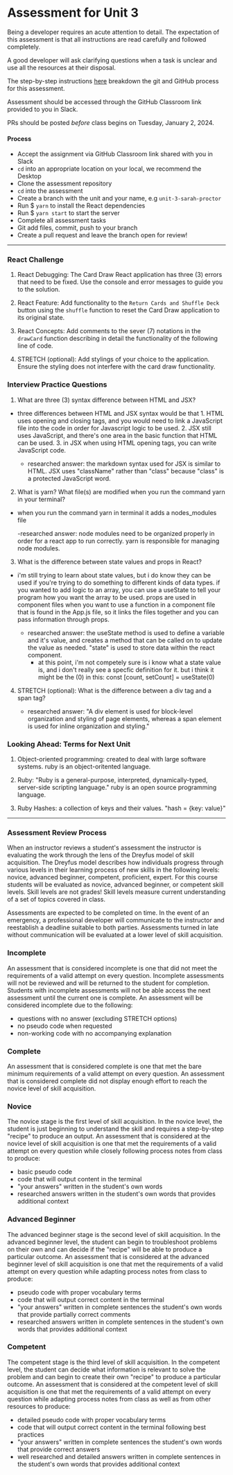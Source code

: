 # Assessment for Unit 3

Being a developer requires an acute attention to detail. The expectation of this assessment is that all instructions are read carefully and followed completely.

A good developer will ask clarifying questions when a task is unclear and use all the resources at their disposal.

The step-by-step instructions [here](https://github.com/LEARNAcademy/Syllabus/blob/main/github/assessments.md) breakdown the git and GitHub process for this assessment.

Assessment should be accessed through the GitHub Classroom link provided to you in Slack.

PRs should be posted _before_ class begins on Tuesday, January 2, 2024.

#### Process

- Accept the assignment via GitHub Classroom link shared with you in Slack
- `cd` into an appropriate location on your local, we recommend the Desktop
- Clone the assessment repository
- `cd` into the assessment
- Create a branch with the unit and your name, e.g `unit-3-sarah-proctor`
- Run $ `yarn` to install the React dependencies
- Run $ `yarn start` to start the server
- Complete all assessment tasks
- Git add files, commit, push to your branch
- Create a pull request and leave the branch open for review!

---

### React Challenge

1. React Debugging: The Card Draw React application has three (3) errors that need to be fixed. Use the console and error messages to guide you to the solution.

2. React Feature: Add functionality to the `Return Cards and Shuffle Deck` button using the `shuffle` function to reset the Card Draw application to its original state.

3. React Concepts: Add comments to the sever (7) notations in the `drawCard` function describing in detail the functionality of the following line of code.

4. STRETCH (optional): Add stylings of your choice to the application. Ensure the styling does not interfere with the card draw functionality.

### Interview Practice Questions

1. What are three (3) syntax difference between HTML and JSX?
 - three differences between HTML and JSX syntax would be that 1. HTML uses opening and closing tags, and you would need to link a JavaScript file into the code in order for Javascript logic to be used. 2. JSX still uses JavaScript, and there's one area in the basic function that HTML can be used. 3. in JSX when using HTML opening tags, you can write JavaScript code.

    - researched answer: the markdown syntax used for JSX is similar to HTML. JSX uses "className" rather than "class" because "class" is a protected JavaScript word.

2. What is yarn? What file(s) are modified when you run the command yarn in your terminal?
- when you run the command yarn in terminal it adds a nodes_modules file

    -researched answer: node modules need to be organized properly in order for a react app to run correctly. yarn is responsible for managing node modules.

3. What is the difference between state values and props in React?
- i'm still trying to learn about state values, but i do know they can be used if you're trying to do something to different kinds of data types. if you wanted to add logic to an array, you can use a useState to tell your program how you want the array to be used. props are used in component files when you want to use a function in a component file that is found in the App.js file, so it links the files together and you can pass information through props.

    - researched answer: the useState method is used to define a variable and it's value, and creates a method that can be called on to update the value as needed. "state" is used to store data within the react component.
        - at this point, i'm not competely sure is i know what a state value is, and i don't really see a specfic definition for it. but i think it might be the (0) in this: const [count, setCount] = useState(0)

4. STRETCH (optional): What is the difference between a div tag and a span tag?

    - researched answer: "A div element is used for block-level organization and styling of page elements, whereas a span element is used for inline organization and styling."

### Looking Ahead: Terms for Next Unit

1. Object-oriented programming: created to deal with large software systems. ruby is an object-oritented language.

2. Ruby: "Ruby is a general-purpose, interpreted, dynamically-typed, server-side scripting language." ruby is an open source programming language.

3. Ruby Hashes: a collection of keys and their values. "hash = {key: value}"

---

### Assessment Review Process

When an instructor reviews a student's assessment the instructor is evaluating the work through the lens of the Dreyfus model of skill acquisition. The Dreyfus model describes how individuals progress through various levels in their learning process of new skills in the following levels: novice, advanced beginner, competent, proficient, expert. For this course students will be evaluated as novice, advanced beginner, or competent skill levels. Skill levels are not grades! Skill levels measure current understanding of a set of topics covered in class.

Assessments are expected to be completed on time. In the event of an emergency, a professional developer will communicate to the instructor and reestablish a deadline suitable to both parties. Assessments turned in late without communication will be evaluated at a lower level of skill acquisition.

### Incomplete

An assessment that is considered incomplete is one that did not meet the requirements of a valid attempt on every question. Incomplete assessments will not be reviewed and will be returned to the student for completion. Students with incomplete assessments will not be able access the next assessment until the current one is complete. An assessment will be considered incomplete due to the following:

- questions with no answer (excluding STRETCH options)
- no pseudo code when requested
- non-working code with no accompanying explanation

### Complete

An assessment that is considered complete is one that met the bare minimum requirements of a valid attempt on every question. An assessment that is considered complete did not display enough effort to reach the novice level of skill acquisition.

### Novice

The novice stage is the first level of skill acquisition. In the novice level, the student is just beginning to understand the skill and requires a step-by-step "recipe" to produce an output. An assessment that is considered at the novice level of skill acquisition is one that met the requirements of a valid attempt on every question while closely following process notes from class to produce:

- basic pseudo code
- code that will output content in the terminal
- "your answers" written in the student's own words
- researched answers written in the student's own words that provides additional context

### Advanced Beginner

The advanced beginner stage is the second level of skill acquisition. In the advanced beginner level, the student can begin to troubleshoot problems on their own and can decide if the "recipe" will be able to produce a particular outcome. An assessment that is considered at the advanced beginner level of skill acquisition is one that met the requirements of a valid attempt on every question while adapting process notes from class to produce:

- pseudo code with proper vocabulary terms
- code that will output correct content in the terminal
- "your answers" written in complete sentences the student's own words that provide partially correct comments
- researched answers written in complete sentences in the student's own words that provides additional context

### Competent

The competent stage is the third level of skill acquisition. In the competent level, the student can decide what information is relevant to solve the problem and can begin to create their own "recipe" to produce a particular outcome. An assessment that is considered at the competent level of skill acquisition is one that met the requirements of a valid attempt on every question while adapting process notes from class as well as from other resources to produce:

- detailed pseudo code with proper vocabulary terms
- code that will output correct content in the terminal following best practices
- "your answers" written in complete sentences the student's own words that provide correct answers
- well researched and detailed answers written in complete sentences in the student's own words that provides additional context
